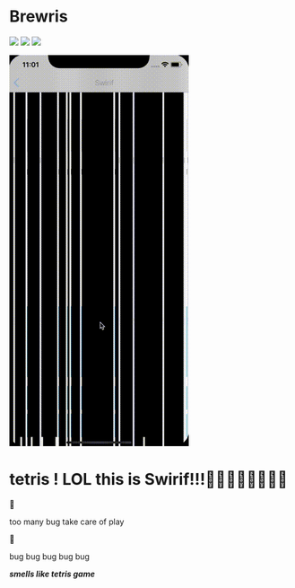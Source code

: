 # Brewris


[![](https://img.shields.io/badge/Language-swif-ff69b4.svg)](https://developer.apple.com/swift/)
[![](https://img.shields.io/github/license/mashape/apistatus.svg)](https://github.com/keisukeYamagishi/Brewris/blob/master/LICENSE)
[![](https://img.shields.io/badge/Twitter-O--Liker%20Error-blue.svg)](https://twitter.com/O_Linker_Error)


<img src=./doc/Swirif.gif>


# tetris ! LOL this is Swirif!!!🎉🎉🎉🎉🎉🎉🎉🎉
 
 🍻
 
 too many bug take care of play
 
 🍺
 
 bug bug bug bug bug 
 
***smells like tetris game***
